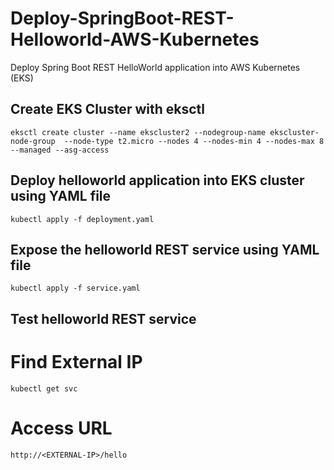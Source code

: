 # Deploy-SpringBoot-REST-Helloworld-AWS-Kubernetes
Deploy Spring Boot REST HelloWorld application into AWS Kubernetes (EKS)


##  Create EKS Cluster with eksctl

```
eksctl create cluster --name ekscluster2 --nodegroup-name ekscluster-node-group  --node-type t2.micro --nodes 4 --nodes-min 4 --nodes-max 8 --managed --asg-access
```

## Deploy helloworld application into EKS cluster using YAML file

```
kubectl apply -f deployment.yaml
```

## Expose the helloworld REST service using YAML file 

```
kubectl apply -f service.yaml
```

## Test helloworld REST service 

# Find External IP 

```
kubectl get svc
```

# Access URL

```
http://<EXTERNAL-IP>/hello
```
